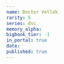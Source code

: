 ```yaml
---
name: Doctor Vellek
rarity: 5
series: dsc
memory_alpha:
bigbook_tier: -1
in_portal: true
date:
published: true
---
```



